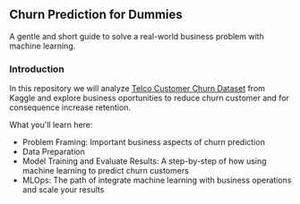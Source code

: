 ## Churn Prediction for Dummies
A gentle and short guide to solve a real-world business problem with machine learning.

### Introduction

In this repository we will analyze [Telco Customer Churn Dataset](https://www.kaggle.com/datasets/blastchar/telco-customer-churn) from Kaggle and explore business oportunities to reduce churn customer and for consequence increase retention.

What you'll learn here:
- Problem Framing: Important business aspects of churn prediction
- Data Preparation
- Model Training and Evaluate Results: A step-by-step of how using machine learning to predict churn customers
- MLOps: The path of integrate machine learning with business operations and scale your results
